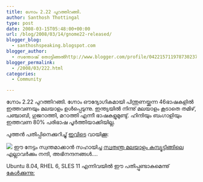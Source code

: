 ```yaml
---
title: ഗ്നോം 2.22 പുറത്തിറങ്ങി.
author: Santhosh Thottingal
type: post
date: 2008-03-15T05:48:00+00:00
url: /blog/2008/03/14/gnome22-released/
blogger_blog:
  - santhoshspeaking.blogspot.com
blogger_author:
  - സന്തോഷ് തോട്ടിങ്ങല്‍http://www.blogger.com/profile/04221571197873023782noreply@blogger.com
blogger_permalink:
  - /2008/03/222.html
categories:
  - Community

---
```

ഗ്നോം 2.22 പുറത്തിറങ്ങി. ഗ്നോം ഔദ്യോഗികമായി പിന്തുണയ്ക്കുന്ന 46ഭാഷകളില്‍ ഇത്തവണയും മലയാളം ഉള്‍പ്പെടുന്നു. ഇന്ത്യയില്‍ നിന്നു് മലയാളം കൂടാതെ തമിഴ്, പഞ്ചാബി, ഗുജറാത്തി, മറാത്തി എന്നീ ഭാഷകളുമുണ്ടു്. ഹിന്ദിയും ബംഗാളിയും ഇത്തവണ 80% പരിഭാഷ പൂര്‍ത്തിയാക്കിയില്ല.

പുത്തന്‍ പതിപ്പിനെക്കുറിച്ചു് [ഇവിടെ][1] വായിക്കൂ:

[![][2]][1]
ഈ നേട്ടം സ്വന്തമാക്കാന്‍ സഹായിച്ച [സ്വതന്ത്ര മലയാളം കമ്പ്യൂട്ടിങ്ങിലെ][3] എല്ലാവര്‍ക്കും നന്ദി, അഭിനന്ദനങ്ങള്‍&#8230;.

Ubuntu 8.04, RHEL 6, SLES 11 എന്നിവയില്‍ ഈ പതിപ്പുണ്ടാകുമെന്നു്  [കേള്‍ക്കുന്നു:][4]

 [1]: http://library.gnome.org/misc/release-notes/2.22/
 [2]: http://www.gnome.org/img/flash/two-twenty-two.png
 [3]: http://smc.org.in
 [4]: http://blogs.zdnet.com/open-source/?p=2114